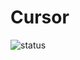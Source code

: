 # Cursor

![status](https://dl.dropboxusercontent.com/u/83581209/mongodb-untuk-indonesia/button.status.dalam-pengembangan.png)
